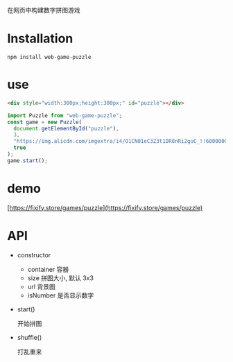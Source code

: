 在网页中构建数字拼图游戏

# Installation

```shell
npm install web-game-puzzle
```

# use

```html
<div style="width:300px;height:300px;" id="puzzle"></div>
```

```javascript
import Puzzle from "web-game-puzzle";
const game = new Puzzle(
  document.getElementById("puzzle"),
  3,
  "https://img.alicdn.com/imgextra/i4/O1CN01eC3Z3t1DR8nRi2guC_!!6000000000212-0-tps-300-300.jpg",
  true
);
game.start();
```

# demo

[https://fixify.store/games/puzzle](https://fixify.store/games/puzzle)

# API

- constructor

  - container 容器
  - size 拼图大小, 默认 3x3
  - url 背景图
  - isNumber 是否显示数字

- start()

  开始拼图

- shuffle()

  打乱重来
